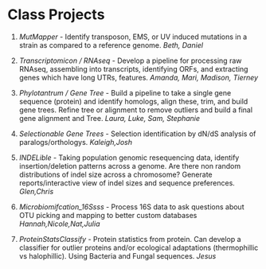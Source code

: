 Class Projects
==============
1. _MutMapper_ - Identify transposon, EMS, or UV induced mutations in a
   strain as compared to a reference genome. *Beth, Daniel*

2. _Transcriptomicon / RNAseq_ - Develop a pipeline for processing raw RNAseq,
  assembling into transcripts, identifying ORFs, and extracting
  genes which have long UTRs, features. *Amanda, Mari, Madison, Tierney*

3.  _Phylotantrum / Gene Tree_ -  Build a pipeline to take a single gene sequence
   (protein) and identify homologs, align these, trim, and build gene
   trees. Refine tree or alignment to remove outliers and build a
   final gene alignment and Tree. *Laura, Luke, Sam, Stephanie*

4. _Selectionable Gene Trees_ - Selection identification by dN/dS analysis of paralogs/orthologys. *Kaleigh,Josh*

5. _INDELible_ - Taking population genomic resequencing data, identify
   insertion/deletion patterns across a genome. Are there non random
   distributions of indel size across a chromosome? Generate
   reports/interactive view of indel sizes and sequence preferences. _Glen,Chris_

6. _Microbiomifcation_16Ssss_ - Process 16S data to ask questions about OTU picking and
   mapping to better custom databases *Hannah,Nicole,Nat,Julia*

7. _ProteinStatsClassify_ - Protein statistics from protein. Can develop a classifier for outlier proteins and/or ecological adaptations (thermophillic vs halophillic). Using Bacteria and Fungal sequences. *Jesus*

